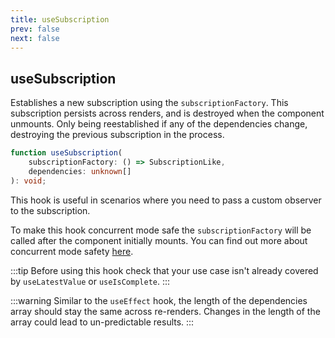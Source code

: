 ```yaml
---
title: useSubscription
prev: false
next: false
---
```


## useSubscription

Establishes a new subscription using the `subscriptionFactory`. This subscription persists across renders, and is destroyed when the component unmounts. Only being reestablished if any of the dependencies change, destroying the previous subscription in the process.

```ts
function useSubscription(
	subscriptionFactory: () => SubscriptionLike,
	dependencies: unknown[]
): void;
```

This hook is useful in scenarios where you need to pass a custom observer to the subscription.

To make this hook concurrent mode safe the `subscriptionFactory` will be called after the component initially mounts. You can find out more about concurrent mode safety [here](/guide/core-concepts#concurrent-mode-safety).

:::tip
Before using this hook check that your use case isn't already covered by `useLatestValue` or `useIsComplete`.
:::

:::warning
Similar to the `useEffect` hook, the length of the dependencies array should stay the same across re-renders. Changes in the length of the array could lead to un-predictable results.
:::

